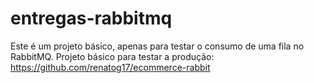 # entregas-rabbitmq
Este é um projeto básico, apenas para testar o consumo de uma fila no RabbitMQ.
Projeto básico para testar a produção: https://github.com/renatog17/ecommerce-rabbit
